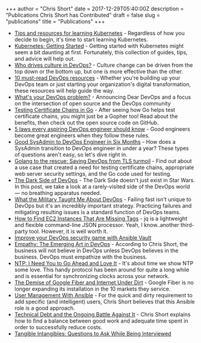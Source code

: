 +++
author = "Chris Short"
date = 2017-12-29T05:40:00Z
description = "Publications Chris Short has Contributed"
draft = false
slug = "publications"
title = "Publications"
+++

* [Tips and resources for learning Kubernetes](https://opensource.com/article/17/12/resources-learning-kubernetes) - Regardless of how you decide to begin, it's time to start learning Kubernetes.
* [Kubernetes: Getting Started](https://dzone.com/articles/kubernetes-getting-started) - Getting started with Kubernetes might seem a bit daunting at first. Fortunately, this collection of guides, tips, and advice will help out.
* [Who drives culture in DevOps?](https://opensource.com/article/17/12/who-drives-culture-devops) - Culture change can be driven from the top down or the bottom up, but one is more effective than the other.
* [10 must-read DevOps resources](https://opensource.com/article/17/12/10-must-read-devops-books) - Whether you're building up your DevOps team or just starting your organization's digital transformation, these resources will help guide the way.
* [What's your DevOps problem?](https://opensource.com/article/17/10/dear-devops) - Announcing Dear DevOps and a focus on the intersection of open source and the DevOps community
* [Testing Certificate Chains in Go](https://dzone.com/articles/testing-certificate-chains-in-go) - After seeing how Go helps test certificate chains, you might just be a Gopher too! Read about the benefits, then check out the open source code on GitHub.
* [5 laws every aspiring DevOps engineer should know](https://opensource.com/open-organization/17/5/5-devops-laws) - Good engineers become great engineers when they follow these rules.
* [Good SysAdmin to DevOps Engineer in Six Months](https://dzone.com/articles/quotgood-sysadmin-to-devops-engineer-in-six-months) - How does a SysAdmin transition to DevOps engineer in under a year? These types of questions aren't easy, so let's dive right in.
* [Golang to the rescue: Saving DevOps from TLS turmoil](https://opensource.com/article/17/4/testing-certificate-chains-34-line-go-program) - Find out about a use case that created a need for testing certificate chains, appropriate web server security settings, and the Go code used for testing.
* [The Dark Side of DevOps](https://dzone.com/articles/the-dark-side-of-devops) - The Dark Side doesn't just exist in Star Wars. In this post, we take a look at a rarely-visited side of the DevOps world — no breathing apparatus needed.
* [What the Military Taught Me About DevOps](https://dzone.com/articles/what-the-military-taught-me-about-devops) - Failing fast isn't unique to DevOps but it's an incredibly important strategy. Practicing failures and mitigating resulting issues is a standard function of DevOps teams.
* [How to Find EC2 Instances That Are Missing Tags](https://dzone.com/articles/find-ec2-instances-that-are-missing-tags) - jq is a lightweight and flexible command-line JSON processor. Yeah, I know..another third-party tool. However, it is well worth it.
* [Improve your DevOps security game with Ansible Vault](https://opensource.com/article/16/12/devops-security-ansible-vault)
* [Empathy: The Emerging Art in DevOps](https://dzone.com/articles/empathy-the-emerging-art-in-devops-1) - According to Chris Short, the business will not believe in DevOps unless DevOps believes in the business. DevOps must empathize with the business.
* [NTP: I Need You to Go Ahead and Love It](https://dzone.com/articles/ntp-i-need-you-to-go-ahead-and-love-it) - It's about time we show NTP some love. This handy protocol has been around for quite a long while and is essential for synchronizing clocks across your network.
* [The Demise of Google Fiber and Internet Under Dirt](https://dzone.com/articles/the-demise-of-google-fiber-and-internet-under-dirt) - Google Fiber is no longer expanding its installation in the 10 markets they service.
* [User Management With Ansible](https://dzone.com/articles/user-management-with-ansible) - For the quick and dirty requirement to add specific (and intelligent) users, Chris Short believes that this Ansible role is a good approach.
* [Technical Debt and the Ongoing Battle Against It](https://dzone.com/articles/technical-debt-and-the-ongoing-battle-against-it) - Chris Short explains how to find a balance between good work and adequate time spent in order to successfully reduce costs.
* [Tangible Intangibles: Questions to Ask While Being Interviewed](https://medium.com/@chrisshort/tangible-intangibles-questions-to-ask-while-being-interviewed-c13887bb9854)